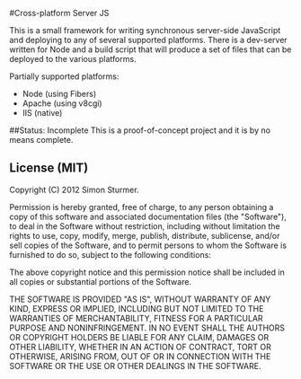 #Cross-platform Server JS

This is a small framework for writing synchronous server-side JavaScript and deploying to any of several supported
platforms. There is a dev-server written for Node and a build script that will produce a set of files that can be
deployed to the various platforms.

Partially supported platforms:

 * Node (using Fibers)
 * Apache (using v8cgi)
 * IIS (native)

##Status: Incomplete
This is a proof-of-concept project and it is by no means complete.

## License (MIT)

Copyright (C) 2012 Simon Sturmer.

Permission is hereby granted, free of charge, to any person obtaining a copy of this software and associated
documentation files (the "Software"), to deal in the Software without restriction,
including without limitation the rights to use, copy, modify, merge, publish, distribute, sublicense,
and/or sell copies of the Software, and to permit persons to whom the Software is furnished to do so,
subject to the following conditions:

The above copyright notice and this permission notice shall be included in all copies or substantial portions of the
Software.

THE SOFTWARE IS PROVIDED "AS IS", WITHOUT WARRANTY OF ANY KIND, EXPRESS OR IMPLIED,
INCLUDING BUT NOT LIMITED TO THE WARRANTIES OF MERCHANTABILITY, FITNESS FOR A PARTICULAR PURPOSE AND NONINFRINGEMENT.
IN NO EVENT SHALL THE AUTHORS OR COPYRIGHT HOLDERS BE LIABLE FOR ANY CLAIM, DAMAGES OR OTHER LIABILITY,
WHETHER IN AN ACTION OF CONTRACT, TORT OR OTHERWISE, ARISING FROM, OUT OF OR IN CONNECTION WITH THE SOFTWARE OR THE
USE OR OTHER DEALINGS IN THE SOFTWARE.
